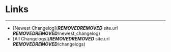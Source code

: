 # Links
---
- [Newest Changelog](***REMOVED******REMOVED*** site.url ***REMOVED******REMOVED***/newest_changelog)
- [All Changelogs](***REMOVED******REMOVED*** site.url ***REMOVED******REMOVED***/changelogs)
